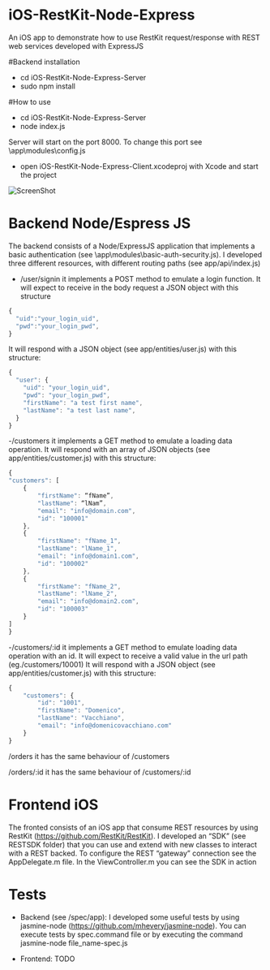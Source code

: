 # iOS-RestKit-Node-Express
An iOS app to demonstrate how to use RestKit request/response with REST web services developed with ExpressJS

#Backend installation

- cd iOS-RestKit-Node-Express-Server
- sudo npm install 

#How to use

- cd iOS-RestKit-Node-Express-Server
- node index.js

Server will start on the port 8000. To change this port see \app\modules\config.js

- open iOS-RestKit-Node-Express-Client.xcodeproj with Xcode and start the project

![ScreenShot](https://raw.github.com/alchimya/iOS-RestKit-Node-Express/master/screenshots/iOS-RestKit-Node-Express.gif)

# Backend Node/Espress JS
The backend consists of a Node/ExpressJS application that implements a basic authentication (see \app\modules\basic-auth-security.js).
I developed three different resources, with different routing paths (see app/api/index.js)

- /user/signin
it implements a POST method to emulate a login function. It will expect to receive in the body request a JSON object with this structure
```javascript
{
  "uid":"your_login_uid",
  "pwd":"your_login_pwd",
}
```
It will respond with a JSON object (see app/entities/user.js) with this structure:
```javascript
{
  "user": {
    "uid": "your_login_uid",
    "pwd": "your_login_pwd",
    "firstName": "a test first name",
    "lastName": "a test last name",
  }
}
```
-/customers
it implements a GET method to emulate a loading data operation. 
It will respond with an array of JSON objects (see app/entities/customer.js) with this structure:
```javascript
{
"customers": [
	{
		"firstName": “fName”,
		"lastName": “lNam”,
		"email": "info@domain.com",
		"id": "100001"
	},
	{
		"firstName": "fName_1",
		"lastName": "lName_1",
		"email": "info@domain1.com",
		"id": "100002"
	},
	{
		"firstName": "fName_2",
		"lastName": "lName_2",
		"email": "info@domain2.com",
		"id": "100003"
	}
]
}
```
-/customers/:id
it implements a GET method to emulate loading data operation with an id.  It will expect to receive a valid value in the url path (eg./customers/10001)
It will respond with a JSON object (see app/entities/customer.js) with this structure:
```javascript
{
	"customers": {
		"id": "1001",
		"firstName": "Domenico",
		"lastName": "Vacchiano",
		"email": "info@domenicovacchiano.com"
	}
}
```
/orders
it has the same behaviour of /customers

/orders/:id
it has the same behaviour of /customers/:id

# Frontend iOS

The fronted consists of an iOS app that consume REST resources by using RestKit (https://github.com/RestKit/RestKit).
I developed an “SDK” (see RESTSDK folder) that you can use and extend with new classes to interact with a REST backed.
To configure the REST “gateway” connection see the AppDelegate.m file.
In the ViewController.m you can see the SDK in action

# Tests

- Backend (see /spec/app): I developed some useful tests by using jasmine-node (https://github.com/mhevery/jasmine-node). You can execute tests by spec.command file or by executing the command 
jasmine-node file_name-spec.js

- Frontend: TODO 
